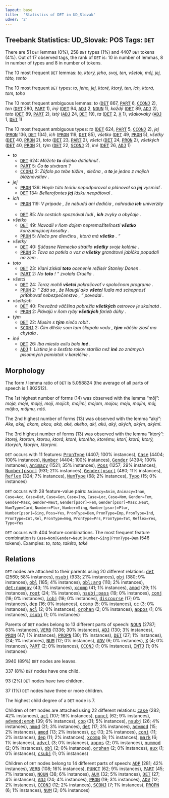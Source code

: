 ```yaml
---
layout: base
title:  'Statistics of DET in UD_Slovak'
udver: '2'
---
```


## Treebank Statistics: UD_Slovak: POS Tags: `DET`

There are 51 `DET` lemmas (0%), 258 `DET` types (1%) and 4407 `DET` tokens (4%).
Out of 17 observed tags, the rank of `DET` is: 10 in number of lemmas, 8 in number of types and 8 in number of tokens.

The 10 most frequent `DET` lemmas: <em>to, ktorý, jeho, svoj, ten, všetok, môj, jej, táto, tento</em>

The 10 most frequent `DET` types:  <em>to, jeho, jej, ktoré, ktorý, ten, ich, ktorá, tom, toho</em>

The 10 most frequent ambiguous lemmas: <em>to</em> (<tt><a href="sk-pos-DET.html">DET</a></tt> 867, <tt><a href="sk-pos-PART.html">PART</a></tt> 6, <tt><a href="sk-pos-CCONJ.html">CCONJ</a></tt> 2), <em>ten</em> (<tt><a href="sk-pos-DET.html">DET</a></tt> 280, <tt><a href="sk-pos-PART.html">PART</a></tt> 1), <em>iný</em> (<tt><a href="sk-pos-DET.html">DET</a></tt> 94, <tt><a href="sk-pos-ADJ.html">ADJ</a></tt> 2, <tt><a href="sk-pos-NOUN.html">NOUN</a></tt> 1), <em>každý</em> (<tt><a href="sk-pos-DET.html">DET</a></tt> 89, <tt><a href="sk-pos-ADJ.html">ADJ</a></tt> 2), <em>toto</em> (<tt><a href="sk-pos-DET.html">DET</a></tt> 89, <tt><a href="sk-pos-PART.html">PART</a></tt> 2), <em>istý</em> (<tt><a href="sk-pos-ADJ.html">ADJ</a></tt> 24, <tt><a href="sk-pos-DET.html">DET</a></tt> 19), <em>ta</em> (<tt><a href="sk-pos-DET.html">DET</a></tt> 2, <tt><a href="sk-pos-X.html">X</a></tt> 1), <em>všakovaký</em> (<tt><a href="sk-pos-ADJ.html">ADJ</a></tt> 1, <tt><a href="sk-pos-DET.html">DET</a></tt> 1)

The 10 most frequent ambiguous types:  <em>to</em> (<tt><a href="sk-pos-DET.html">DET</a></tt> 624, <tt><a href="sk-pos-PART.html">PART</a></tt> 5, <tt><a href="sk-pos-CCONJ.html">CCONJ</a></tt> 2), <em>jej</em> (<tt><a href="sk-pos-PRON.html">PRON</a></tt> 136, <tt><a href="sk-pos-DET.html">DET</a></tt> 134), <em>ich</em> (<tt><a href="sk-pos-PRON.html">PRON</a></tt> 119, <tt><a href="sk-pos-DET.html">DET</a></tt> 85), <em>všetko</em> (<tt><a href="sk-pos-DET.html">DET</a></tt> 49, <tt><a href="sk-pos-PRON.html">PRON</a></tt> 5), <em>všetky</em> (<tt><a href="sk-pos-DET.html">DET</a></tt> 40, <tt><a href="sk-pos-PRON.html">PRON</a></tt> 2), <em>toto</em> (<tt><a href="sk-pos-DET.html">DET</a></tt> 23, <tt><a href="sk-pos-PART.html">PART</a></tt> 2), <em>všetci</em> (<tt><a href="sk-pos-DET.html">DET</a></tt> 24, <tt><a href="sk-pos-PRON.html">PRON</a></tt> 2), <em>všetkých</em> (<tt><a href="sk-pos-DET.html">DET</a></tt> 40, <tt><a href="sk-pos-PRON.html">PRON</a></tt> 2), <em>tým</em> (<tt><a href="sk-pos-DET.html">DET</a></tt> 22, <tt><a href="sk-pos-SCONJ.html">SCONJ</a></tt> 2), <em>iné</em> (<tt><a href="sk-pos-DET.html">DET</a></tt> 26, <tt><a href="sk-pos-ADJ.html">ADJ</a></tt> 1)


* <em>to</em>
  * <tt><a href="sk-pos-DET.html">DET</a></tt> 624: <em>Môžete <b>to</b> ďaleko dotiahnuť .</em>
  * <tt><a href="sk-pos-PART.html">PART</a></tt> 5: <em>Čo <b>to</b> stváram ?</em>
  * <tt><a href="sk-pos-CCONJ.html">CCONJ</a></tt> 2: <em>Zúfalo po tebe túžim , slečna , a <b>to</b> je jedno z mojich bláznovstiev .</em>
* <em>jej</em>
  * <tt><a href="sk-pos-PRON.html">PRON</a></tt> 136: <em>Hoyle túto teóriu nepodporoval a plánoval sa <b>jej</b> vysmiať .</em>
  * <tt><a href="sk-pos-DET.html">DET</a></tt> 134: <em>Bellerofontes <b>jej</b> lásku neopätoval .</em>
* <em>ich</em>
  * <tt><a href="sk-pos-PRON.html">PRON</a></tt> 119: <em>V prípade , že nebudú ani dedičia , nahradia <b>ich</b> univerzity .</em>
  * <tt><a href="sk-pos-DET.html">DET</a></tt> 85: <em>Na cestách spoznával ľudí , <b>ich</b> zvyky a obyčaje .</em>
* <em>všetko</em>
  * <tt><a href="sk-pos-DET.html">DET</a></tt> 49: <em>Navodil v ňom dojem nepremožiteľnosti <b>všetko</b> konzumujúcej kosatky .</em>
  * <tt><a href="sk-pos-PRON.html">PRON</a></tt> 5: <em>Niečo pre dievčinu , ktorá má <b>všetko</b> . “</em>
* <em>všetky</em>
  * <tt><a href="sk-pos-DET.html">DET</a></tt> 40: <em>Súčasne Nemecko stratilo <b>všetky</b> svoje kolónie .</em>
  * <tt><a href="sk-pos-PRON.html">PRON</a></tt> 2: <em>Ťava sa potkla o voz a <b>všetky</b> granátové jabĺčka popadali na zem .</em>
* <em>toto</em>
  * <tt><a href="sk-pos-DET.html">DET</a></tt> 23: <em>Vlani získal <b>toto</b> ocenenie režisér Stanley Donen .</em>
  * <tt><a href="sk-pos-PART.html">PART</a></tt> 2: <em>No <b>toto</b> ! “ zvolala Cruella .</em>
* <em>všetci</em>
  * <tt><a href="sk-pos-DET.html">DET</a></tt> 24: <em>Teraz mohli <b>všetci</b> pokračovať v spoločnom programe .</em>
  * <tt><a href="sk-pos-PRON.html">PRON</a></tt> 2: <em>“ Zdá sa , že Mauglí ako <b>všetci</b> ľudia má schopnosť priťahovať nebezpečenstvo , “ povedal .</em>
* <em>všetkých</em>
  * <tt><a href="sk-pos-DET.html">DET</a></tt> 40: <em>Prevažná väčšina pobrežia <b>všetkých</b> ostrovov je skalnatá .</em>
  * <tt><a href="sk-pos-PRON.html">PRON</a></tt> 2: <em>Plávajú v ňom ryby <b>všetkých</b> farieb dúhy .</em>
* <em>tým</em>
  * <tt><a href="sk-pos-DET.html">DET</a></tt> 22: <em>Musím s <b>tým</b> niečo robiť .</em>
  * <tt><a href="sk-pos-SCONJ.html">SCONJ</a></tt> 2: <em>Čím dlhšie som tam šliapala vodu , <b>tým</b> väčšia zlosť ma chytala .</em>
* <em>iné</em>
  * <tt><a href="sk-pos-DET.html">DET</a></tt> 26: <em>Iba miesto exilu bolo <b>iné</b> .</em>
  * <tt><a href="sk-pos-ADJ.html">ADJ</a></tt> 1: <em>Listina je o šesťsto rokov staršia než <b>iné</b> zo známych písomných pamiatok v karelčine .</em>

## Morphology

The form / lemma ratio of `DET` is 5.058824 (the average of all parts of speech is 1.802512).

The 1st highest number of forms (14) was observed with the lemma “môj”: <em>moja, moje, mojej, moji, mojich, mojimi, mojom, mojou, moju, mojím, môj, môjho, môjmu, náš</em>.

The 2nd highest number of forms (13) was observed with the lemma “aký”: <em>Ake, akej, akom, akou, aká, aké, akého, akí, akú, aký, akých, akým, akými</em>.

The 3rd highest number of forms (13) was observed with the lemma “ktorý”: <em>ktorej, ktorom, ktorou, ktorá, ktoré, ktorého, ktorému, ktorí, ktorú, ktorý, ktorých, ktorým, ktorými</em>.

`DET` occurs with 11 features: <tt><a href="sk-feat-PronType.html">PronType</a></tt> (4407; 100% instances), <tt><a href="sk-feat-Case.html">Case</a></tt> (4404; 100% instances), <tt><a href="sk-feat-Number.html">Number</a></tt> (4404; 100% instances), <tt><a href="sk-feat-Gender.html">Gender</a></tt> (4394; 100% instances), <tt><a href="sk-feat-Animacy.html">Animacy</a></tt> (1521; 35% instances), <tt><a href="sk-feat-Poss.html">Poss</a></tt> (1257; 29% instances), <tt><a href="sk-feat-Number-psor.html">Number[psor]</a></tt> (931; 21% instances), <tt><a href="sk-feat-Gender-psor.html">Gender[psor]</a></tt> (480; 11% instances), <tt><a href="sk-feat-Reflex.html">Reflex</a></tt> (324; 7% instances), <tt><a href="sk-feat-NumType.html">NumType</a></tt> (68; 2% instances), <tt><a href="sk-feat-Typo.html">Typo</a></tt> (15; 0% instances)

`DET` occurs with 28 feature-value pairs: `Animacy=Anim`, `Animacy=Inan`, `Case=Acc`, `Case=Dat`, `Case=Gen`, `Case=Ins`, `Case=Loc`, `Case=Nom`, `Gender=Fem`, `Gender=Masc`, `Gender=Neut`, `Gender[psor]=Fem`, `Gender[psor]=Masc,Neut`, `NumType=Card`, `Number=Plur`, `Number=Sing`, `Number[psor]=Plur`, `Number[psor]=Sing`, `Poss=Yes`, `PronType=Dem`, `PronType=Emp`, `PronType=Ind`, `PronType=Int,Rel`, `PronType=Neg`, `PronType=Prs`, `PronType=Tot`, `Reflex=Yes`, `Typo=Yes`

`DET` occurs with 404 feature combinations.
The most frequent feature combination is `Case=Nom|Gender=Neut|Number=Sing|PronType=Dem` (546 tokens).
Examples: <em>to, toto, takéto, také</em>


## Relations

`DET` nodes are attached to their parents using 20 different relations: <tt><a href="sk-dep-det.html">det</a></tt> (2560; 58% instances), <tt><a href="sk-dep-nsubj.html">nsubj</a></tt> (933; 21% instances), <tt><a href="sk-dep-obj.html">obj</a></tt> (380; 9% instances), <tt><a href="sk-dep-obl.html">obl</a></tt> (185; 4% instances), <tt><a href="sk-dep-obl-arg.html">obl:arg</a></tt> (110; 2% instances), <tt><a href="sk-dep-det-numgov.html">det:numgov</a></tt> (43; 1% instances), <tt><a href="sk-dep-xcomp.html">xcomp</a></tt> (41; 1% instances), <tt><a href="sk-dep-amod.html">amod</a></tt> (29; 1% instances), <tt><a href="sk-dep-root.html">root</a></tt> (24; 1% instances), <tt><a href="sk-dep-nsubj-pass.html">nsubj:pass</a></tt> (19; 0% instances), <tt><a href="sk-dep-conj.html">conj</a></tt> (18; 0% instances), <tt><a href="sk-dep-iobj.html">iobj</a></tt> (18; 0% instances), <tt><a href="sk-dep-discourse.html">discourse</a></tt> (17; 0% instances), <tt><a href="sk-dep-dep.html">dep</a></tt> (16; 0% instances), <tt><a href="sk-dep-ccomp.html">ccomp</a></tt> (5; 0% instances), <tt><a href="sk-dep-cc.html">cc</a></tt> (3; 0% instances), <tt><a href="sk-dep-acl.html">acl</a></tt> (2; 0% instances), <tt><a href="sk-dep-orphan.html">orphan</a></tt> (2; 0% instances), <tt><a href="sk-dep-appos.html">appos</a></tt> (1; 0% instances), <tt><a href="sk-dep-csubj.html">csubj</a></tt> (1; 0% instances)

Parents of `DET` nodes belong to 13 different parts of speech: <tt><a href="sk-pos-NOUN.html">NOUN</a></tt> (2787; 63% instances), <tt><a href="sk-pos-VERB.html">VERB</a></tt> (1336; 30% instances), <tt><a href="sk-pos-ADJ.html">ADJ</a></tt> (130; 3% instances), <tt><a href="sk-pos-PRON.html">PRON</a></tt> (47; 1% instances), <tt><a href="sk-pos-PROPN.html">PROPN</a></tt> (30; 1% instances), <tt><a href="sk-pos-DET.html">DET</a></tt> (27; 1% instances),  (24; 1% instances), <tt><a href="sk-pos-NUM.html">NUM</a></tt> (12; 0% instances), <tt><a href="sk-pos-ADV.html">ADV</a></tt> (6; 0% instances), <tt><a href="sk-pos-X.html">X</a></tt> (4; 0% instances), <tt><a href="sk-pos-PART.html">PART</a></tt> (2; 0% instances), <tt><a href="sk-pos-CCONJ.html">CCONJ</a></tt> (1; 0% instances), <tt><a href="sk-pos-INTJ.html">INTJ</a></tt> (1; 0% instances)

3940 (89%) `DET` nodes are leaves.

337 (8%) `DET` nodes have one child.

93 (2%) `DET` nodes have two children.

37 (1%) `DET` nodes have three or more children.

The highest child degree of a `DET` node is 7.

Children of `DET` nodes are attached using 22 different relations: <tt><a href="sk-dep-case.html">case</a></tt> (282; 42% instances), <tt><a href="sk-dep-acl.html">acl</a></tt> (107; 16% instances), <tt><a href="sk-dep-punct.html">punct</a></tt> (62; 9% instances), <tt><a href="sk-dep-advmod-emph.html">advmod:emph</a></tt> (39; 6% instances), <tt><a href="sk-dep-cop.html">cop</a></tt> (31; 5% instances), <tt><a href="sk-dep-nsubj.html">nsubj</a></tt> (26; 4% instances), <tt><a href="sk-dep-nmod.html">nmod</a></tt> (21; 3% instances), <tt><a href="sk-dep-det.html">det</a></tt> (17; 3% instances), <tt><a href="sk-dep-advmod.html">advmod</a></tt> (15; 2% instances), <tt><a href="sk-dep-amod.html">amod</a></tt> (13; 2% instances), <tt><a href="sk-dep-cc.html">cc</a></tt> (13; 2% instances), <tt><a href="sk-dep-conj.html">conj</a></tt> (11; 2% instances), <tt><a href="sk-dep-dep.html">dep</a></tt> (11; 2% instances), <tt><a href="sk-dep-xcomp.html">xcomp</a></tt> (8; 1% instances), <tt><a href="sk-dep-mark.html">mark</a></tt> (6; 1% instances), <tt><a href="sk-dep-advcl.html">advcl</a></tt> (3; 0% instances), <tt><a href="sk-dep-appos.html">appos</a></tt> (2; 0% instances), <tt><a href="sk-dep-nummod.html">nummod</a></tt> (2; 0% instances), <tt><a href="sk-dep-obl.html">obl</a></tt> (2; 0% instances), <tt><a href="sk-dep-orphan.html">orphan</a></tt> (2; 0% instances), <tt><a href="sk-dep-aux.html">aux</a></tt> (1; 0% instances), <tt><a href="sk-dep-csubj.html">csubj</a></tt> (1; 0% instances)

Children of `DET` nodes belong to 14 different parts of speech: <tt><a href="sk-pos-ADP.html">ADP</a></tt> (281; 42% instances), <tt><a href="sk-pos-VERB.html">VERB</a></tt> (108; 16% instances), <tt><a href="sk-pos-PUNCT.html">PUNCT</a></tt> (62; 9% instances), <tt><a href="sk-pos-PART.html">PART</a></tt> (45; 7% instances), <tt><a href="sk-pos-NOUN.html">NOUN</a></tt> (38; 6% instances), <tt><a href="sk-pos-AUX.html">AUX</a></tt> (32; 5% instances), <tt><a href="sk-pos-DET.html">DET</a></tt> (27; 4% instances), <tt><a href="sk-pos-ADJ.html">ADJ</a></tt> (24; 4% instances), <tt><a href="sk-pos-PRON.html">PRON</a></tt> (19; 3% instances), <tt><a href="sk-pos-ADV.html">ADV</a></tt> (12; 2% instances), <tt><a href="sk-pos-CCONJ.html">CCONJ</a></tt> (12; 2% instances), <tt><a href="sk-pos-SCONJ.html">SCONJ</a></tt> (7; 1% instances), <tt><a href="sk-pos-PROPN.html">PROPN</a></tt> (6; 1% instances), <tt><a href="sk-pos-NUM.html">NUM</a></tt> (2; 0% instances)

